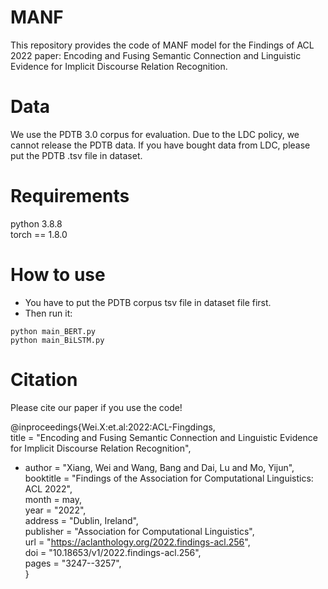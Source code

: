 # MANF
This repository provides the code of MANF model for the Findings of ACL 2022 paper: Encoding and Fusing Semantic Connection and Linguistic Evidence for Implicit Discourse Relation Recognition.

# Data
We use the PDTB 3.0 corpus for evaluation. Due to the LDC policy, we cannot release the PDTB data. If you have bought data from LDC, please put the PDTB .tsv file in dataset.

# Requirements
python 3.8.8  
torch == 1.8.0

# How to use
- You have to put the PDTB corpus tsv file in dataset file first.
- Then run it:  
```
python main_BERT.py
python main_BiLSTM.py
```

# Citation
Please cite our paper if you use the code!

@inproceedings{Wei.X:et.al:2022:ACL-Fingdings,  
        title = "Encoding and Fusing Semantic Connection and Linguistic Evidence for Implicit Discourse Relation Recognition",  
- author = "Xiang, Wei and Wang, Bang and Dai, Lu and Mo, Yijun",  
        booktitle = "Findings of the Association for Computational Linguistics: ACL 2022",  
        month = may,  
        year = "2022",  
        address = "Dublin, Ireland",  
        publisher = "Association for Computational Linguistics",  
        url = "https://aclanthology.org/2022.findings-acl.256",  
        doi = "10.18653/v1/2022.findings-acl.256",  
        pages = "3247--3257",  
}
